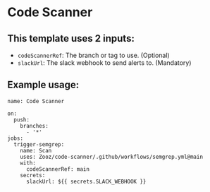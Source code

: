 # Code Scanner

## This template uses 2 inputs:
  * `codeScannerRef`: The branch or tag to use. (Optional)
  * `slackUrl`: The slack webhook to send alerts to. (Mandatory)

## Example usage:

```
name: Code Scanner

on:
  push:
    branches: 
      - '*'
jobs:
  trigger-semgrep:
    name: Scan
    uses: Zooz/code-scanner/.github/workflows/semgrep.yml@main
    with:
      codeScannerRef: main
    secrets:
      slackUrl: ${{ secrets.SLACK_WEBHOOK }}
```
